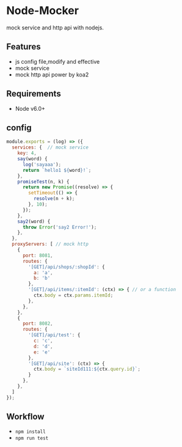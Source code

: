 # Node-Mocker

mock service and http api with nodejs.

## Features

- js config file,modify and effective
- mock service
- mock http api power by koa2

## Requirements

- Node v6.0+

## config

```javascript
module.exports = (log) => ({
  services: {  // mock service
    key: 4,
    say(word) {
      log('sayaaa');
      return `hello1 ${word}!`;
    },
    promiseTest(n, k) {
      return new Promise((resolve) => {
        setTimeout(() => {
          resolve(n + k);
        }, 10);
      });
    },
    say2(word) {
      throw Error('say2 Error!');
    },
  },
  proxyServers: [ // mock http
    {
      port: 8081,
      routes: {
        '[GET]/api/shops/:shopId': {
          a: 'a',
          b: 'b'
        },
        '[GET]/api/items/:itemId': (ctx) => { // or a function
          ctx.body = ctx.params.itemId;
        },
      },
    },
    {
      port: 8082,
      routes: {
        '[GET]/api/test': {
          c: 'c',
          d: 'd',
          e: 'e'
        },
        '[GET]/api/site': (ctx) => {
          ctx.body = `siteId111:${ctx.query.id}`;
        }
      },
    },
  ]
});
```

## Workflow

- `npm install`
- `npm run test`